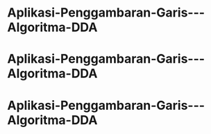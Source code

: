 # Aplikasi-Penggambaran-Garis---Algoritma-DDA
# Aplikasi-Penggambaran-Garis---Algoritma-DDA
# Aplikasi-Penggambaran-Garis---Algoritma-DDA
